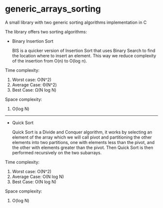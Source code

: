 # generic_arrays_sorting
A small library with two generic sorting algorithms implementation in C 

The library offers two sorting algorithms: 
- Binary Insertion Sort

  BIS is a quicker version of Insertion Sort that uses Binary Search to find the location where to insert an element. This way we reduce 
  complexity of the insertion from O(n) to O(log n).
 
Time complexity: 
  1. Worst case: O(N^2)
  2. Average Case: Θ(N^2)
  3. Best Case: Ω(N log N)
  
  Space complexity: 
  1. O(log N)
 
_____________________________________________________________

- Quick Sort

  Quick Sort is a Divide and Conquer algorithm, it works by selecting an element of the array which we will call pivot and partitioning the other elements into
  two partitions, one with elements less than the pivot, and the other with elements greater than the pivot. Then Quick Sort is then performed recursively on the two subarrays.
  
Time complexity: 
  1. Worst case: O(N^2)
  2. Average Case: O(N log N)
  3. Best Case: O(N log N)
  
  Space complexity: 
  1. O(log N)
  


